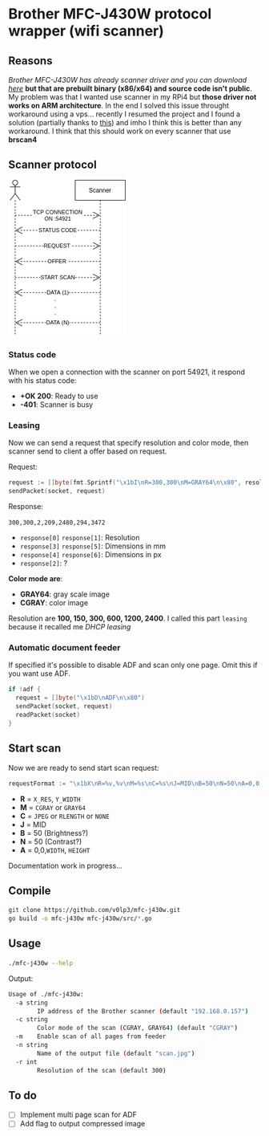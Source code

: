 # Brother MFC-J430W protocol wrapper (wifi scanner)

## Reasons

_Brother MFC-J430W has already scanner driver and you can download [here](https://support.brother.com/g/b/downloadtop.aspx?c=it&lang=it&prod=mfcj430w_all)_ **but that are prebuilt binary (x86/x64) and source code isn't public**. My problem was that I wanted use scanner in my RPi4 but **those driver not works on ARM architecture**. In the end I solved this issue throught workaround using a vps... recently I resumed the project and I found a solution (partially thanks to [this](https://github.com/davidar/mfc7400c/)) and imho I think this is better than any workaround. I think that this should work on every scanner that use **brscan4**

## Scanner protocol

![protocol](./docs/protocol.png)

### Status code

When we open a connection with the scanner on port 54921, it respond with his status code:

- **+OK 200**: Ready to use
- **-401**: Scanner is busy

### Leasing

Now we can send a request that specify resolution and color mode, then scanner send to client a offer based on request.

Request:

```go
request := []byte(fmt.Sprintf("\x1bI\nR=300,300\nM=GRAY64\n\x80", resolution, resolution, mode))
sendPacket(socket, request)
```

Response:

`300,300,2,209,2480,294,3472`

- `response[0]` `response[1]`: Resolution
- `response[3]` `response[5]`: Dimensions in mm
- `response[4]` `response[6]`: Dimensions in px
- `response[2]`: ?

**Color mode are**:

- **GRAY64**: gray scale image
- **CGRAY**: color image

Resolution are **100, 150, 300, 600, 1200, 2400**.
I called this part `leasing` because it recalled me _DHCP leasing_

### Automatic document feeder

If specified it's possible to disable ADF and scan only one page.
Omit this if you want use ADF.

```go
if !adf {
  request = []byte("\x1bD\nADF\n\x80")
  sendPacket(socket, request)
  readPacket(socket)
}
```

## Start scan

Now we are ready to send start scan request:

```go
requestFormat := "\x1bX\nR=%v,%v\nM=%s\nC=%s\nJ=MID\nB=50\nN=50\nA=0,0,%v,%v\n\x80"
```

- **R** = `X_RES`, `Y_WIDTH`
- **M** = `CGRAY` or `GRAY64`
- **C** = `JPEG` or `RLENGTH` or `NONE`
- **J** = MID
- **B** = 50 (Brightness?)
- **N** = 50 (Contrast?)
- **A** = 0,0,`WIDTH`, `HEIGHT`

Documentation work in progress...

## Compile

```bash
git clone https://github.com/v0lp3/mfc-j430w.git
go build -o mfc-j430w mfc-j430w/src/*.go
```

## Usage

```bash
./mfc-j430w --help
```

Output:

```bash
Usage of ./mfc-j430w:
  -a string
        IP address of the Brother scanner (default "192.168.0.157")
  -c string
        Color mode of the scan (CGRAY, GRAY64) (default "CGRAY")
  -m    Enable scan of all pages from feeder
  -n string
        Name of the output file (default "scan.jpg")
  -r int
        Resolution of the scan (default 300)
```

## To do

- [ ] Implement multi page scan for ADF
- [ ] Add flag to output compressed image